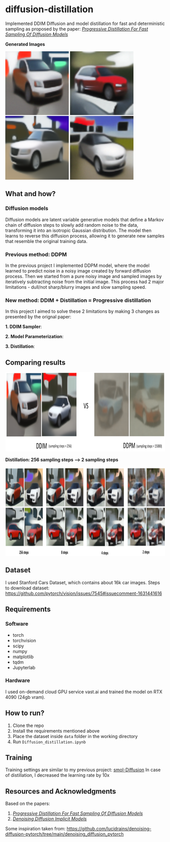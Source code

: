 # diffusion-distillation
Implemented DDIM Diffusion and model distillation for fast and deterministic sampling as proposed by the paper: [*Progressive Distillation For Fast Sampling Of Diffusion Models*](https://arxiv.org/abs/2202.00512)

**Generated Images**

<img src="https://github.com/Avenger-py/diffusion-distillation/blob/main/assets/image_0_256.png" width="200" height="200"> <img src="https://github.com/Avenger-py/diffusion-distillation/blob/main/assets/image_1_256.png" width="200" height="200"> <img src="https://github.com/Avenger-py/diffusion-distillation/blob/main/assets/image_2_256.png" width="200" height="200"> <img src="https://github.com/Avenger-py/diffusion-distillation/blob/main/assets/image_3_256.png" width="200" height="200">

## What and how?

### Diffusion models
Diffusion models are latent variable generative models that define a Markov chain of diffusion steps to slowly add random noise to the data, transforming it into an isotropic Gaussian distribution. The model then learns to reverse this diffusion process, allowing it to generate new samples that resemble the original training data.

### Previous method: DDPM
In the previous project I implemented DDPM model, where the model learned to predict noise in a noisy image created by forward diffusion process. Then we started from a pure noisy image and sampled images by iteratively subtracting noise from the initial image. This process had 2 major limitations - dull/not sharp/blurry images and slow sampling speed.

### New method: DDIM + Distillation = Progressive distillation
In this project I aimed to solve these 2 limitations by making 3 changes as presented by the orignal paper:

**1. DDIM Sampler**:

**2. Model Parameterization**:

**3. Distillation**:   

## Comparing results

<img src="https://github.com/Avenger-py/diffusion-distillation/blob/main/assets/ddim-vs-ddpm.png" width="1000" height="250">

**Distillation: 256 sampling steps --> 2 sampling steps**

<img src="https://github.com/Avenger-py/diffusion-distillation/blob/main/assets/compare-distillation.png" width="1000" height="280">

## Dataset
I used Stanford Cars Dataset, which contains about 16k car images. Steps to download dataset: https://github.com/pytorch/vision/issues/7545#issuecomment-1631441616

## Requirements
### Software
- torch
- torchvision
- scipy
- numpy
- matplotlib
- tqdm
- Jupyterlab

### Hardware
I used on-demand cloud GPU service vast.ai and trained the model on RTX 4090 (24gb vram).

## How to run?
1. Clone the repo
2. Install the requirements mentioned above
3. Place the dataset inside `data` folder in the working directory
4. Run `Diffusion_distillation.ipynb`

## Training
Training settings are similar to my previous project: [smol-Diffusion](https://github.com/Avenger-py/smol-Diffusion)
In case of distillation, I decreased the learning rate by 10x

## Resources and Acknowledgments
Based on the papers: 
1. [*Progressive Distillation For Fast Sampling Of Diffusion Models*](https://arxiv.org/abs/2202.00512)
2. [*Denoising Diffusion Implicit Models*](https://arxiv.org/pdf/2010.02502)

Some inspiration taken from: https://github.com/lucidrains/denoising-diffusion-pytorch/tree/main/denoising_diffusion_pytorch 


